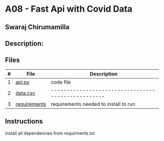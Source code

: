 # A08 - Fast Api with Covid Data
## Swaraj Chirumamilla
## Description:




## Files

|   #   | File            | Description                                        |
| :---: | --------------- | -------------------------------------------------- |
|   1   |  [api.py](https://github.com/swarajtwok/4883-SoftwareTools-Chirumamilla/blob/main/Assignments/A08/api.py)  |   code file
|   2 | [data.csv]() | -------------------------------------------------- |
|    3 | [requirements]() | requirements needed to install to run|



## Instructions

 install all dependencies from requirments.txt



